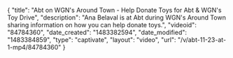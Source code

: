 {
    "title": "Abt on WGN's Around Town - Help Donate Toys for Abt & WGN's Toy Drive",
    "description": "Ana Belaval is at Abt during WGN's Around Town sharing information on how you can help donate toys.",
    "videoid": "84784360",
    "date_created": "1483382594",
    "date_modified": "1483384859",
    "type": "captivate",
    "layout": "video",
    "url": "\/v\/abt-11-23-at-1-mp4\/84784360"
}